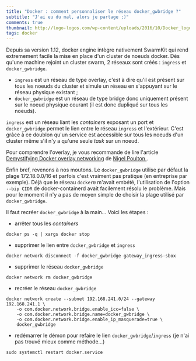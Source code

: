 ```yaml
---
title: "Docker : comment personnaliser le réseau docker_gwbridge ?"
subtitle: "J'ai eu du mal, alors je partage ;)"
comments: true
thumbnail: http://logo-logos.com/wp-content/uploads/2016/10/Docker_logo_logotype.png
tags: docker
---
```


Depuis sa version 1.12, docker engine intègre nativement SwarmKit qui rend extremement facile la mise en place d'un cluster de noeuds docker.
Dès qu'une machine rejoint un cluster swarm, 2 réseaux sont créés : `ingress` et `docker_gwbridge`.

* `ingress` est un réseau de type overlay, c'est à dire qu'il est présent sur tous les noeuds du cluster et simule un réseau en s'appuyant sur le réseau physique existant ;
* `docker_gwbridge` est un réseau de type bridge donc uniquement présent sur le noeud physique courant (il est donc dupliqué sur tous les noeuds).

`ingress` est un réseau liant les *containers* exposant un port et `docker_gwbridge` permet le lien entre le réseau `ingress` et l'extérieur. C'est grâce à ce doublon qu'un service est accessible sur tous les noeuds d'un cluster même s'il n'y a qu'une seule *task* sur un noeud.

Pour comprendre l'overlay, je vous recommande de lire l'article [Demystifying Docker overlay networking](http://blog.nigelpoulton.com/demystifying-docker-overlay-networking/) de [Nigel Poulton ](https://twitter.com/nigelpoulton).

Enfin bref, revenons à nos moutons. Le `docker_gwbridge` utilise par défaut la plage 172.18.0.0/16 et parfois c'est vraiment pas pratique (en entreprise par exemple).
Déjà que le réseau `docker0` m'avait embété, l'utilisation de l'option `--bip CIDR` de docker-containerd avait facilement résolu le problème.
Mais pour le moment il n'y a pas de moyen simple de choisir la plage utilisé par `docker_gwbridge`.

Il faut recréer `docker_gwbridge` à la main... Voici les étapes :

* arrêter tous les *containers*
```
docker ps -q | xargs docker stop
```
* supprimer le lien entre `docker_gwbridge` et `ingress` 
```
docker network disconnect -f docker_gwbridge gateway_ingress-sbox
```
* supprimer le réseau `docker_gwbridge`
```
docker network rm docker_gwbridge
```
* recréer le réseau `docker_gwbridge`
```
docker network create --subnet 192.168.241.0/24 --gateway 192.168.241.1 \
	-o com.docker.network.bridge.enable_icc=false \
	-o com.docker.network.bridge.name=docker_gwbridge \
	-o com.docker.network.bridge.enable_ip_masquerade=true \
	docker_gwbridge
```
* redémarrer le démon pour refaire le lien `docker_gwbridge`/`ingress` (je n'ai pas trouvé mieux comme méthode...)
```
sudo systemctl restart docker.service
```

